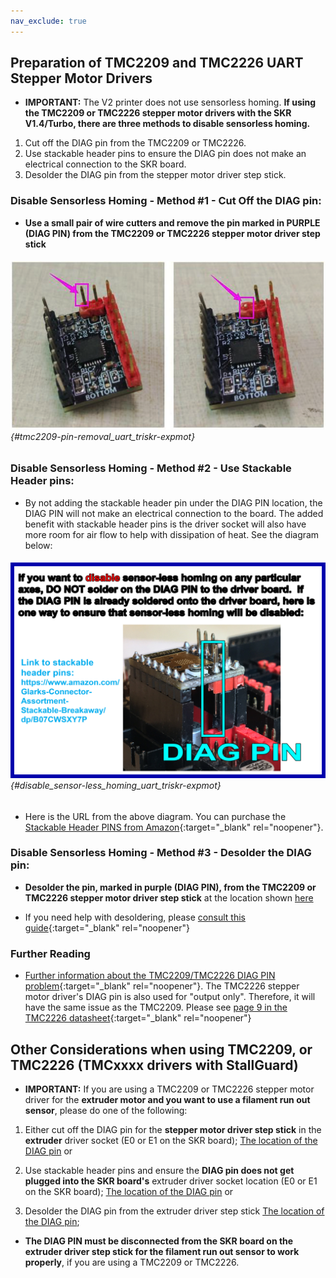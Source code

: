 ```yaml
---
nav_exclude: true
---
```

## Preparation of TMC2209 and TMC2226 UART Stepper Motor Drivers

* __<span class="underline-double-trouble color-blind-red">IMPORTANT:</span>__  The V2 printer does not use sensorless homing.  **If using the TMC2209 or TMC2226 stepper motor drivers with the SKR V1.4/Turbo, there are three methods to disable sensorless homing.**

1. Cut off the DIAG pin from the TMC2209 or TMC2226.
2. Use stackable header pins to ensure the DIAG pin does not make an electrical connection to the SKR board.
3. Desolder the DIAG pin from the stepper motor driver step stick.

### Disable Sensorless Homing - Method #1 - Cut Off the DIAG pin:

* **Use a small pair of wire cutters and remove the pin marked in <span class="color-blind-purple">PURPLE</span> (DIAG PIN) from the TMC2209 or TMC2226 stepper motor driver step stick**

###### ![](./images/tmc2209-pin-removal.png) {#tmc2209-pin-removal_uart_triskr-expmot}

### Disable Sensorless Homing - Method #2 - Use Stackable Header pins:

* By not adding the stackable header pin under the DIAG PIN location, the DIAG PIN will not make an electrical connection to the board. The added benefit with stackable header pins is the driver socket will also have more room for air flow to help with dissipation of heat. See the diagram below:

###### ![](./images/disable_sensor-less_homing_TMC2209_TMC2226.jpg) {#disable_sensor-less_homing_uart_triskr-expmot}

* Here is the URL from the above diagram.  You can purchase the [Stackable Header PINS from Amazon](https://www.amazon.com/Glarks-Connector-Assortment-Stackable-Breakaway/dp/B07CWSXY7P){:target="_blank" rel="noopener"}.

### Disable Sensorless Homing - Method #3 - Desolder the DIAG pin:

*  **Desolder the pin, marked in purple (DIAG PIN), from the TMC2209 or TMC2226 stepper motor driver step stick** at the location shown [here](#tmc2209-pin-removal_uart_triskr-expmot)

* If you need help with desoldering, please [consult this guide](https://www.instructables.com/The-Ultimate-Guide-to-Desoldering/){:target="_blank" rel="noopener"}

### Further Reading

* [Further information about the TMC2209/TMC2226 DIAG PIN problem](https://github.com/bigtreetech/BIGTREETECH-Stepper-Motor-Driver/blob/master/TMC2209/V1.2/TMC2209%20problems%20solving.pdf){:target="_blank" rel="noopener"}.  The TMC2226 stepper motor driver's DIAG pin is also used for "output only". Therefore, it will have the same issue as the TMC2209.  Please see [page 9 in the TMC2226 datasheet](https://www.trinamic.com/fileadmin/assets/Products/ICs_Documents/TMC2226_Datasheet_V106.pdf#page=9){:target="_blank" rel="noopener"}

## Other Considerations when using TMC2209, or TMC2226 (TMCxxxx drivers with StallGuard)

* __<span class="underline-double-trouble color-blind-red">IMPORTANT:</span>__  If you are using a TMC2209 or TMC2226 stepper motor driver for the **<span class="color-blind-red">extruder motor</span> and you want to use a filament run out sensor**, please do one of the following:

1.  Either cut off the DIAG pin for the **stepper motor driver step stick** in the **extruder** driver socket (E0 or E1 on the SKR board); [The location of the DIAG pin](#tmc2209-pin-removal_uart_triskr-expmot) or

2.  Use stackable header pins and ensure the **DIAG pin does not get plugged into the SKR board's** extruder driver socket location (E0 or E1 on the SKR board); [The location of the DIAG pin](#disable_sensor-less_homing_uart_triskr-expmot) or

3. Desolder the DIAG pin from the extruder driver step stick [The location of the DIAG pin](#tmc2209-pin-removal_uart_triskr-expmot);

* **The DIAG PIN must be disconnected from the SKR board on the <span class="color-blind-red">extruder driver</span> step stick for the filament run out sensor to work properly**, if you are using a TMC2209 or TMC2226.